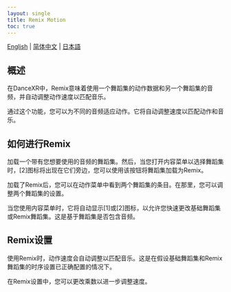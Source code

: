 ```yaml
---
layout: single
title: Remix Motion
toc: true
---
```

[English](/dancexr/features/remix) | [简体中文](/zh/dancexr/features/remix) | [日本語](/jp/dancexr/features/remix)


## 概述
在DanceXR中，Remix意味着使用一个舞蹈集的动作数据和另一个舞蹈集的音频，并自动调整动作速度以匹配音乐。

通过这个功能，您可以为不同的音频适应动作。它将自动调整速度以匹配动作和音乐。

## 如何进行Remix
加载一个带有您想要使用的音频的舞蹈集。然后，当您打开内容菜单以选择舞蹈集时，[2]图标将出现在它们旁边，您可以使用该按钮将舞蹈集加载为Remix。

加载了Remix后，您可以在动作菜单中看到两个舞蹈集的条目。在那里，您可以调整两个舞蹈集的设置。

当您使用内容菜单时，它将自动显示[1]或[2]图标，以允许您快速更改基础舞蹈集或Remix舞蹈集。这是基于舞蹈集是否包含音频。

## Remix设置
使用Remix时，动作速度会自动调整以匹配音乐。这是在假设基础舞蹈集和Remix舞蹈集的时序设置已正确配置的情况下。

在Remix设置中，您可以更改乘数以进一步调整速度。